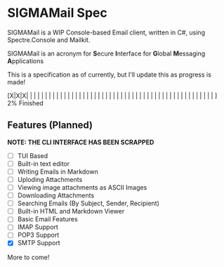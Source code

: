 # SIGMAMail Spec

SIGMAMail is a WIP Console-based Email client, written in C#, using Spectre.Console and Mailkit.

SIGMAMail is an acronym for **S**ecure **I**nterface for **G**lobal **M**essaging **A**pplications

This is a specification as of currently, but I'll update this as progress is made!

[X|X|X| | | | | | | | | | | | | | | | | | | | | | | | | | | | | | | | | | | | | | | | | | | | | | | | | | ] 2% Finished

## Features (Planned)

**NOTE: THE CLI INTERFACE HAS BEEN SCRAPPED**

- [ ] TUI Based
- [ ] Built-in text editor
- [ ] Writing Emails in Markdown
- [ ] Uploding Attachments
- [ ] Viewing image attachments as ASCII Images
- [ ] Downloading Attachments
- [ ] Searching Emails (By Subject, Sender, Recipient)
- [ ] Built-in HTML and Markdown Viewer
- [ ] Basic Email Features
- [ ] IMAP Support
- [ ] POP3 Support
- [x] SMTP Support

More to come!

